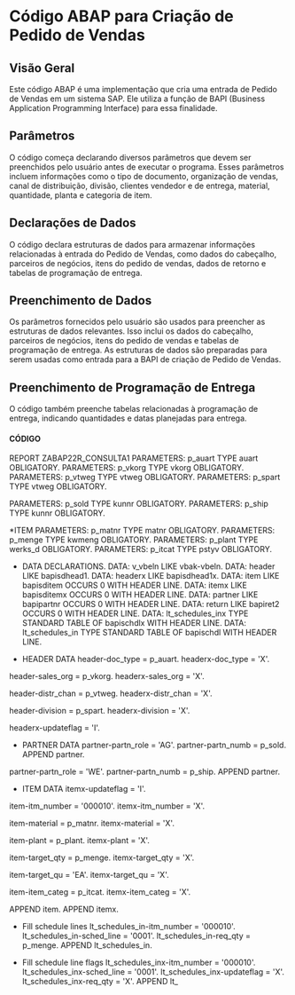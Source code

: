 # Código ABAP para Criação de Pedido de Vendas

## Visão Geral

Este código ABAP é uma implementação que cria uma entrada de Pedido de Vendas em um sistema SAP. Ele utiliza a função de BAPI (Business Application Programming Interface) para essa finalidade.
## Parâmetros

O código começa declarando diversos parâmetros que devem ser preenchidos pelo usuário antes de executar o programa. Esses parâmetros incluem informações como o tipo de documento, organização de vendas, canal de distribuição, divisão, clientes vendedor e de entrega, material, quantidade, planta e categoria de item.

## Declarações de Dados

O código declara estruturas de dados para armazenar informações relacionadas à entrada do Pedido de Vendas, como dados do cabeçalho, parceiros de negócios, itens do pedido de vendas, dados de retorno e tabelas de programação de entrega.

## Preenchimento de Dados

Os parâmetros fornecidos pelo usuário são usados para preencher as estruturas de dados relevantes. Isso inclui os dados do cabeçalho, parceiros de negócios, itens do pedido de vendas e tabelas de programação de entrega. As estruturas de dados são preparadas para serem usadas como entrada para a BAPI de criação de Pedido de Vendas.


## Preenchimento de Programação de Entrega

O código também preenche tabelas relacionadas à programação de entrega, indicando quantidades e datas planejadas para entrega.

#### CÓDIGO
REPORT ZABAP22R_CONSULTA1
PARAMETERS: p_auart TYPE auart OBLIGATORY.
PARAMETERS: p_vkorg TYPE vkorg OBLIGATORY.
PARAMETERS: p_vtweg TYPE vtweg OBLIGATORY.
PARAMETERS: p_spart TYPE vtweg OBLIGATORY.

PARAMETERS: p_sold TYPE kunnr OBLIGATORY.
PARAMETERS: p_ship TYPE kunnr OBLIGATORY.

*ITEM
PARAMETERS: p_matnr TYPE matnr OBLIGATORY.
PARAMETERS: p_menge TYPE kwmeng OBLIGATORY.
PARAMETERS: p_plant TYPE werks_d OBLIGATORY.
PARAMETERS: p_itcat TYPE pstyv   OBLIGATORY.

* DATA DECLARATIONS.
DATA: v_vbeln LIKE vbak-vbeln.
DATA: header LIKE bapisdhead1.
DATA: headerx LIKE bapisdhead1x.
DATA: item    LIKE bapisditem OCCURS 0 WITH HEADER LINE.
DATA: itemx   LIKE bapisditemx OCCURS 0 WITH HEADER LINE.
DATA: partner LIKE bapipartnr  OCCURS 0 WITH HEADER LINE.
DATA: return  LIKE bapiret2    OCCURS 0 WITH HEADER LINE.
DATA: lt_schedules_inx   TYPE STANDARD TABLE OF bapischdlx
                         WITH HEADER LINE.
DATA: lt_schedules_in    TYPE STANDARD TABLE OF bapischdl
                         WITH HEADER LINE.




* HEADER DATA
header-doc_type = p_auart.
headerx-doc_type = 'X'.

header-sales_org = p_vkorg.
headerx-sales_org = 'X'.

header-distr_chan  = p_vtweg.
headerx-distr_chan = 'X'.

header-division = p_spart.
headerx-division = 'X'.

headerx-updateflag = 'I'.

* PARTNER DATA
partner-partn_role = 'AG'.
partner-partn_numb = p_sold.
APPEND partner.

partner-partn_role = 'WE'.
partner-partn_numb = p_ship.
APPEND partner.

* ITEM DATA
itemx-updateflag = 'I'.

item-itm_number = '000010'.
itemx-itm_number = 'X'.


item-material = p_matnr.
itemx-material = 'X'.

item-plant    = p_plant.
itemx-plant   = 'X'.

item-target_qty = p_menge.
itemx-target_qty = 'X'.

item-target_qu = 'EA'.
itemx-target_qu = 'X'.

item-item_categ = p_itcat.
itemx-item_categ = 'X'.

APPEND item.
APPEND itemx.

*   Fill schedule lines
lt_schedules_in-itm_number = '000010'.
lt_schedules_in-sched_line = '0001'.
lt_schedules_in-req_qty    = p_menge.
APPEND lt_schedules_in.

*   Fill schedule line flags
lt_schedules_inx-itm_number  = '000010'.
lt_schedules_inx-sched_line  = '0001'.
lt_schedules_inx-updateflag  = 'X'.
lt_schedules_inx-req_qty     = 'X'.
APPEND lt_


